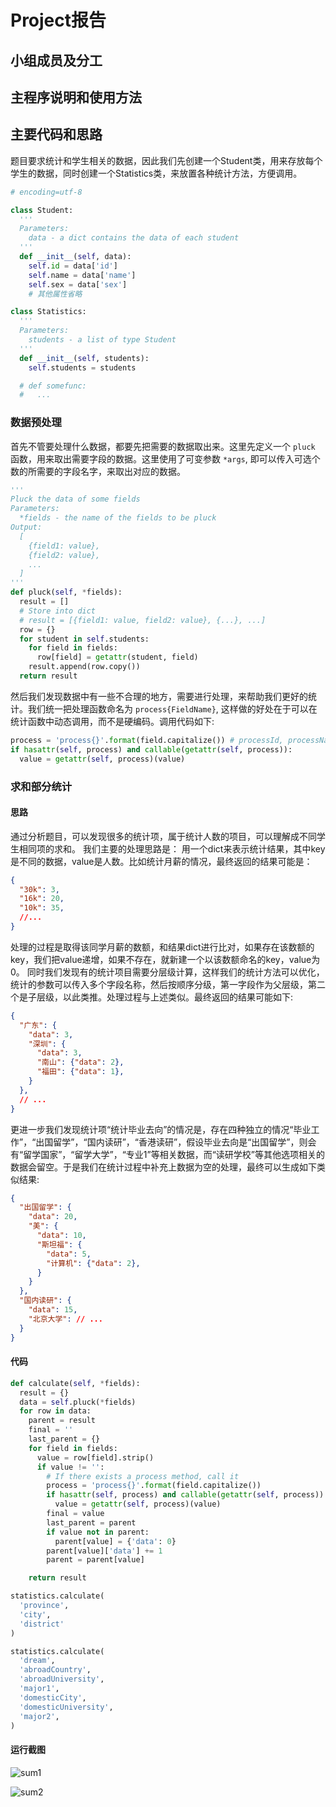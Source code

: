 # Project报告

## 小组成员及分工

## 主程序说明和使用方法

## 主要代码和思路

题目要求统计和学生相关的数据，因此我们先创建一个Student类，用来存放每个学生的数据，同时创建一个Statistics类，来放置各种统计方法，方便调用。

```python
# encoding=utf-8

class Student:
  '''
  Parameters:
    data - a dict contains the data of each student
  '''
  def __init__(self, data):
    self.id = data['id']
    self.name = data['name']
    self.sex = data['sex']
    # 其他属性省略
```

```python
class Statistics:
  '''
  Parameters:
    students - a list of type Student
  '''
  def __init__(self, students):
    self.students = students

  # def somefunc:
  #   ...
```

### 数据预处理

首先不管要处理什么数据，都要先把需要的数据取出来。这里先定义一个 `pluck` 函数，用来取出需要字段的数据。这里使用了可变参数 `*args`, 即可以传入可选个数的所需要的字段名字，来取出对应的数据。

```python
'''
Pluck the data of some fields
Parameters:
  *fields - the name of the fields to be pluck
Output:
  [
    {field1: value},
    {field2: value},
    ...
  ]
'''
def pluck(self, *fields):
  result = []
  # Store into dict
  # result = [{field1: value, field2: value}, {...}, ...]
  row = {}
  for student in self.students:
    for field in fields:
      row[field] = getattr(student, field)
    result.append(row.copy())
  return result
```

然后我们发现数据中有一些不合理的地方，需要进行处理，来帮助我们更好的统计。我们统一把处理函数命名为 `process{FieldName}`, 这样做的好处在于可以在统计函数中动态调用，而不是硬编码。调用代码如下:

```python
process = 'process{}'.format(field.capitalize()) # processId, processName, ...
if hasattr(self, process) and callable(getattr(self, process)):
  value = getattr(self, process)(value)
```

### 求和部分统计

#### 思路

通过分析题目，可以发现很多的统计项，属于统计人数的项目，可以理解成不同学生相同项的求和。
我们主要的处理思路是：
用一个dict来表示统计结果，其中key是不同的数据，value是人数。比如统计月薪的情况，最终返回的结果可能是：

```json
{
  "30k": 3,
  "16k": 20,
  "10k": 35,
  //...
}
```

处理的过程是取得该同学月薪的数额，和结果dict进行比对，如果存在该数额的key，我们把value递增，如果不存在，就新建一个以该数额命名的key，value为0。
同时我们发现有的统计项目需要分层级计算，这样我们的统计方法可以优化，统计的参数可以传入多个字段名称，然后按顺序分级，第一字段作为父层级，第二个是子层级，以此类推。处理过程与上述类似。最终返回的结果可能如下:

```json
{
  "广东": {
    "data": 3,
    "深圳": {
      "data": 3,
      "南山": {"data": 2},
      "福田": {"data": 1},
    }
  },
  // ...
}
```

更进一步我们发现统计项“统计毕业去向”的情况是，存在四种独立的情况“毕业工作”，“出国留学”，“国内读研”，“香港读研”，假设毕业去向是“出国留学”，则会有“留学国家”，“留学大学”，“专业1”等相关数据，而“读研学校”等其他选项相关的数据会留空。于是我们在统计过程中补充上数据为空的处理，最终可以生成如下类似结果:  

```json
{
  "出国留学": {
    "data": 20,
    "美": {
      "data": 10,
      "斯坦福": {
        "data": 5,
        "计算机": {"data": 2},
      }
    }
  },
  "国内读研": {
    "data": 15,
    "北京大学": // ...
  }
}
```

#### 代码

```python
def calculate(self, *fields):
  result = {}
  data = self.pluck(*fields)
  for row in data:
    parent = result
    final = ''
    last_parent = {}
    for field in fields:
      value = row[field].strip()
      if value != '':
        # If there exists a process method, call it
        process = 'process{}'.format(field.capitalize())
        if hasattr(self, process) and callable(getattr(self, process)):
          value = getattr(self, process)(value)
        final = value
        last_parent = parent
        if value not in parent:
          parent[value] = {'data': 0}
        parent[value]['data'] += 1
        parent = parent[value]

    return result

statistics.calculate(
  'province',
  'city',
  'district'
)

statistics.calculate(
  'dream',
  'abroadCountry',
  'abroadUniversity',
  'major1',
  'domesticCity',
  'domesticUniversity',
  'major2',
)
```

#### 运行截图

![sum1](.././screenshots/sum1.png)

![sum2](.././screenshots/sum2.png)
